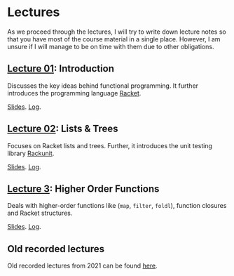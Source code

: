 # Lectures

As we proceed through the lectures, I will try to write down lecture notes so that you have most of
the course material in a single place. However, I am unsure if I will manage to be on time with them
due to other obligations.

## [Lecture 01](lecture01): Introduction
Discusses the key ideas behind functional programming. It further
introduces the programming language [Racket](https://racket-lang.org/).

[Slides](https://github.com/aicenter/FUP/blob/main/lectures/lecture01.pdf).
[Log](https://github.com/aicenter/FUP/blob/main/lectures/lecture01.rkt).

## [Lecture 02](lecture02): Lists & Trees
Focuses on Racket lists and trees. Further, it introduces the unit testing library
[Rackunit](https://docs.racket-lang.org/rackunit/index.html).

[Slides](https://github.com/aicenter/FUP/blob/main/lectures/lecture02.pdf).
[Log](https://github.com/aicenter/FUP/blob/main/lectures/lecture02.rkt).

## [Lecture 3](lecture03): Higher Order Functions
Deals with higher-order functions like (`map`, `filter`, `foldl`), function closures and Racket
structures.

[Slides](https://github.com/aicenter/FUP/blob/main/lectures/lecture03.pdf).
[Log](https://github.com/aicenter/FUP/blob/main/lectures/lecture03.rkt).

<!--
4. [Lecture 4](lecture04) introduces pattern matching, and explains how to implement lazy
   evaluation and streams in Racket.

5. [Lecture 5](lecture05) briefly introduces syntactic macros, and shows how to implement
   interpreters (the latter is remains to be written).

6. [Lecture 6](lecture06) introduces lambda calculus.

For the interested read there is a [bonus lecture](lecture-bonus) on immutable datastructures.
-->

## Old recorded lectures

Old recorded lectures from 2021 can be found [here](https://cw.fel.cvut.cz/b202/courses/fup/lectures/start).


